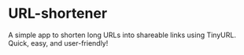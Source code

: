 # URL-shortener
 A simple app to shorten long URLs into shareable links using TinyURL. Quick, easy, and user-friendly!
